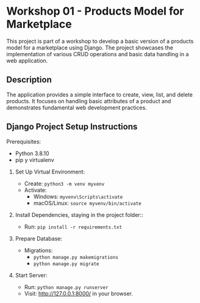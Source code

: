 # Workshop 01 - Products Model for Marketplace

This project is part of a workshop to develop a basic version of a products model for a marketplace using Django. The project showcases the implementation of various CRUD operations and basic data handling in a web application.

## Description

The application provides a simple interface to create, view, list, and delete products. It focuses on handling basic attributes of a product and demonstrates fundamental web development practices.

## Django Project Setup Instructions 

Prerequisites:

- Python 3.8.10
- pip y virtualenv

1. Set Up Virtual Environment:

      - Create: `python3 -m venv myvenv`
      - Activate:
        - Windows: `myvenv\Scripts\activate`
        - macOS/Linux: `source myvenv/bin/activate`

1. Install Dependencies, staying in the project folder::
      - Run: `pip install -r requirements.txt`

2. Prepare Database:
      - Migrations: 
        - `python manage.py makemigrations`
        - `python manage.py migrate`

3. Start Server:
      - Run: `python manage.py runserver`
      - Visit: http://127.0.0.1:8000/ in your browser.